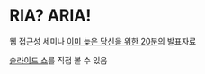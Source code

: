 # RIA? ARIA!

웹 접근성 세미나 [이미 늦은 당신을 위한 20분](http://onoffmix.com/event/14948)의 발표자료

[슬라이드 쇼](http://miya.pe.kr/slides/201305_ria_aria/_/slideshow.html)를 직접 볼 수 있음
